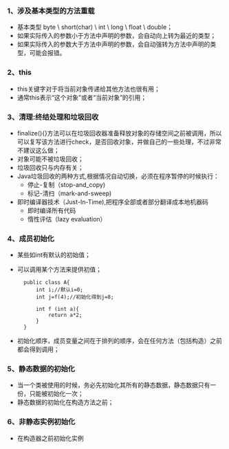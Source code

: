 ### 1、涉及基本类型的方法重载

+ 基本类型  byte \ short(char) \ int \ long \ float \ double；
+ 如果实际传入的参数小于方法中声明的参数，会自动向上转为最近的类型；
+ 如果实际传入的参数大于方法中声明的参数，会自动强转为方法中声明的类型，可能会报错。

### 2、this
+ this关键字对于将当前对象传递给其他方法也很有用；
+ 通常this表示“这个对象”或者“当前对象”的引用；

### 3、清理:终结处理和垃圾回收

+ finalize(){}方法可以在垃圾回收器准备释放对象的存储空间之前被调用，所以可以复写该方法进行check，是否回收对象，并做自己的一些处理，不过非常不建议这么做；
+ 对象可能不被垃圾回收；
+ 垃圾回收只与内存有关；
+ Java垃圾回收的两种方式,根据情况自动切换，必须在程序暂停的时候执行：
  - 停止-复制（stop-and_copy)
  - 标记-清扫（mark-and-sweep)
+ 即时编译器技术（Just-In-Time),把程序全部或者部分翻译成本地机器码
  - 即时编译所有代码
  - 惰性评估（lazy evaluation）

### 4、成员初始化
+ 某些如int有默认的初始值；
+ 可以调用某个方法来提供初值；

		public class A{
			int i;//默认i=0;
			int j=f(4);//初始化得到j=8;
			
			int f (int a){
				return a*2;
			}
        }
+ 初始化顺序，成员变量之间在于排列的顺序，会在任何方法（包括构造）之前都会得到调用；

### 5、静态数据的初始化

+ 当一个类被使用的时候，务必先初始化其所有的静态数据，静态数据只有一份，只能被初始化一次；
+ 静态数据的初始化在构造方法之前；

### 6、非静态实例初始化

+ 在构造器之前初始化实例

